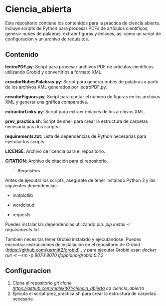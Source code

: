 # Ciencia_abierta

Este repositorio contiene los contenidos para la práctica de ciencia abierta. Incluye scripts de Python para procesar PDFs de artículos científicos, generar nubes de palabras, extraer figuras y enlaces, así como un script de configuración y un archivo de requisitos.
## Contenido

**lectroPDF.py**: Script para procesar archivos PDF de artículos científicos utilizando Grobid y convertirlos a formato XML.

**creadorNubesPalabras.py**: Script para generar nubes de palabras a partir de los archivos XML generados por lectroPDF.py.

**creadorFiguras.py**: Script para contar el número de figuras en los archivos XML y generar una gráfica comparativa.

**extractorLinks.py**: Script para extraer enlaces de los archivos XML.

**prev_practica.sh**: Script de shell para crear la estructura de carpetas necesaria para los scripts.

**requirements.txt**: Lista de dependencias de Python necesarias para ejecutar los scripts.

**LICENSE**: Archivo de licencia para el repositorio.

**CITATION**: Archivo de citación para el repositorio.

>**Requisitos**

Antes de ejecutar los scripts, asegúrate de tener instalado Python 3 y las siguientes dependencias:

- matplotlib

- wordcloud

- requests

Puedes instalar las dependencias utilizando pip: *pip install -r requirements.txt*

También necesitas tener Grobid instalado y ejecutándose. Puedes encontrar instrucciones de instalación en el repositorio de Grobid (https://github.com/kermitt2/grobid) , y para ejecutar Grobid usar: *docker run -t --rm -p 8070:8070 lfoppiano/grobid:0.7.2*

## Configuracion
1. Clona el repositorio
	*git clone https://github.com/malekit01/ciencia_abierta*
	*cd ciencia_abierta*
2. Ejecuta el script prev_practica.sh para crear la estructura de carpetas necesaria
	
   
